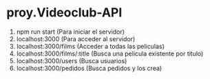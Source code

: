 # proy.Videoclub-API

1. npm run start (Para iniciar el servidor)
2. localhost:3000 (Para acceder al servidor)
3. localhost:3000/films (Acceder a todas las peliculas)
4. localhost:3000/films/:title (Busca una pelicula existente por titulo)
5. localhost:3000/users (Busca usuarios)
6. localhost:3000/pedidos (Busca pedidos y los crea)



